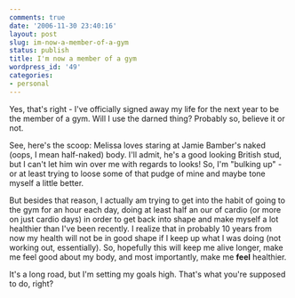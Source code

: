 ```yaml
---
comments: true
date: '2006-11-30 23:40:16'
layout: post
slug: im-now-a-member-of-a-gym
status: publish
title: I'm now a member of a gym
wordpress_id: '49'
categories:
- personal
---
```


Yes, that's right - I've officially signed away my life for the next year to be the member of a gym. Will I use the darned thing? Probably so, believe it or not. 

See, here's the scoop: Melissa loves staring at Jamie Bamber's naked (oops, I mean half-naked) body. I'll admit, he's a good looking British stud, but I can't let him win over me with regards to looks! So, I'm "bulking up" - or at least trying to loose some of that pudge of mine and maybe tone myself a little better. 

But besides that reason, I actually am trying to get into the habit of going to the gym for an hour each day, doing at least half an our of cardio (or more on just cardio days) in order to get back into shape and make myself a lot healthier than I've been recently. I realize that in probably 10 years from now my health will not be in good shape if I keep up what I was doing (not working out, essentially). So, hopefully this will keep me alive longer, make me feel good about my body, and most importantly, make me <strong>feel</strong> healthier. 

It's a long road, but I'm setting my goals high. That's what you're supposed to do, right?
